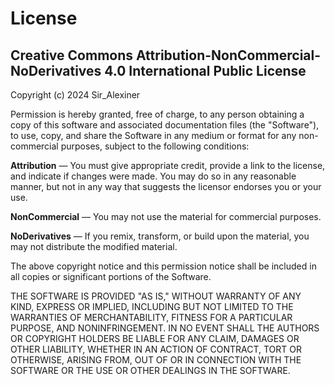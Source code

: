 # License

## Creative Commons Attribution-NonCommercial-NoDerivatives 4.0 International Public License

Copyright (c) 2024 Sir_Alexiner

Permission is hereby granted, free of charge, to any person obtaining a copy of this software and associated documentation files (the "Software"), to use, copy, and share the Software in any medium or format for any non-commercial purposes, subject to the following conditions:

**Attribution** — You must give appropriate credit, provide a link to the license, and indicate if changes were made. You may do so in any reasonable manner, but not in any way that suggests the licensor endorses you or your use.

**NonCommercial** — You may not use the material for commercial purposes.

**NoDerivatives** — If you remix, transform, or build upon the material, you may not distribute the modified material.

The above copyright notice and this permission notice shall be included in all copies or significant portions of the Software.

THE SOFTWARE IS PROVIDED "AS IS," WITHOUT WARRANTY OF ANY KIND, EXPRESS OR IMPLIED, INCLUDING BUT NOT LIMITED TO THE WARRANTIES OF MERCHANTABILITY, FITNESS FOR A PARTICULAR PURPOSE, AND NONINFRINGEMENT. IN NO EVENT SHALL THE AUTHORS OR COPYRIGHT HOLDERS BE LIABLE FOR ANY CLAIM, DAMAGES OR OTHER LIABILITY, WHETHER IN AN ACTION OF CONTRACT, TORT OR OTHERWISE, ARISING FROM, OUT OF OR IN CONNECTION WITH THE SOFTWARE OR THE USE OR OTHER DEALINGS IN THE SOFTWARE.


